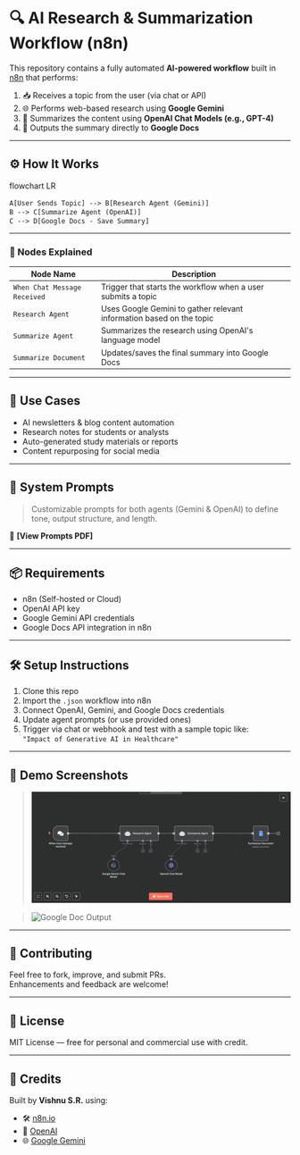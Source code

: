 # 🔍 AI Research & Summarization Workflow (n8n)

This repository contains a fully automated **AI-powered workflow** built in [n8n](https://n8n.io/) that performs:

1. 📥 Receives a topic from the user (via chat or API)  
2. 🌐 Performs web-based research using **Google Gemini**  
3. 🧠 Summarizes the content using **OpenAI Chat Models (e.g., GPT-4)**  
4. 📄 Outputs the summary directly to **Google Docs**

---

## ⚙️ How It Works

flowchart LR

    A[User Sends Topic] --> B[Research Agent (Gemini)]
    B --> C[Summarize Agent (OpenAI)]
    C --> D[Google Docs - Save Summary]

---

### 🔧 Nodes Explained

| Node Name                  | Description                                                                 |
|----------------------------|-----------------------------------------------------------------------------|
| `When Chat Message Received` | Trigger that starts the workflow when a user submits a topic               |
| `Research Agent`           | Uses Google Gemini to gather relevant information based on the topic       |
| `Summarize Agent`          | Summarizes the research using OpenAI's language model                      |
| `Summarize Document`       | Updates/saves the final summary into Google Docs                           |

---

## 🚀 Use Cases

- AI newsletters & blog content automation  
- Research notes for students or analysts  
- Auto-generated study materials or reports  
- Content repurposing for social media

---

## 🧠 System Prompts

> Customizable prompts for both agents (Gemini & OpenAI) to define tone, output structure, and length.

📌 **[View Prompts PDF]**

---

## 📦 Requirements

- n8n (Self-hosted or Cloud)
- OpenAI API key
- Google Gemini API credentials
- Google Docs API integration in n8n

---

## 🛠️ Setup Instructions

1. Clone this repo  
2. Import the `.json` workflow into n8n  
3. Connect OpenAI, Gemini, and Google Docs credentials  
4. Update agent prompts (or use provided ones)  
5. Trigger via chat or webhook and test with a sample topic like:  
   `"Impact of Generative AI in Healthcare"`

---

## 🧪 Demo Screenshots

> ![Workflow Screenshot](Screenshots/Workflow.jpg)

> ![Google Doc Output](https://docs.google.com/document/d/1civj2X45xW6Cc0aCXGPkg0vU_cNihDAzeLhHshyt5MA/edit?tab=t.0)

---

## 🤝 Contributing

Feel free to fork, improve, and submit PRs.  
Enhancements and feedback are welcome!

---

## 📄 License

MIT License — free for personal and commercial use with credit.

---

## 🙌 Credits

Built by **Vishnu S.R.** using:
- 🛠️ [n8n.io](https://n8n.io/)
- 🤖 [OpenAI](https://platform.openai.com/)
- 🌐 [Google Gemini](https://deepmind.google/technologies/gemini/)
